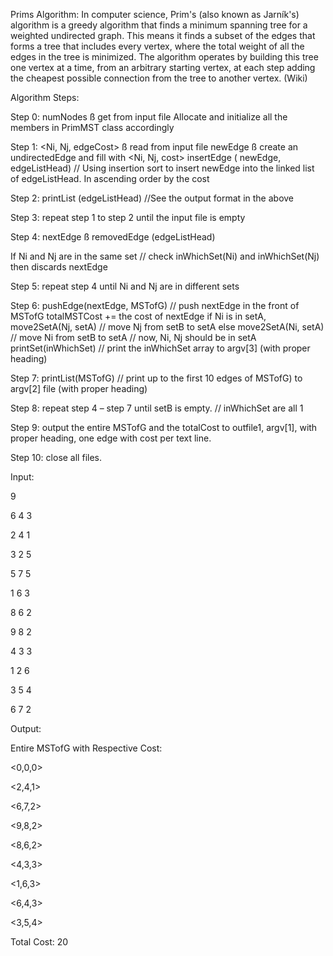 
Prims Algorithm: In computer science, Prim's (also known as Jarník's) algorithm is a greedy algorithm that finds a minimum spanning tree for a weighted undirected graph. This means it finds a subset of the edges that forms a tree that includes every vertex, where the total weight of all the edges in the tree is minimized. The algorithm operates by building this tree one vertex at a time, from an arbitrary starting vertex, at each step adding the cheapest possible connection from the tree to another vertex. (Wiki)






Algorithm Steps:

Step 0: numNodes ß get from input file
  Allocate and initialize all the members in PrimMST class accordingly
  
Step 1: <Ni, Nj, edgeCost> ß read from input file
  newEdge ß create an undirectedEdge and fill with <Ni, Nj, cost>
  insertEdge ( newEdge, edgeListHead) // Using insertion sort to insert newEdge into the linked list of
  edgeListHead. In ascending order by the cost
  
Step 2: printList (edgeListHead) //See the output format in the above

Step 3: repeat step 1 to step 2 until the input file is empty

Step 4: nextEdge ß removedEdge (edgeListHead)

  If Ni and Nj are in the same set // check inWhichSet(Ni) and inWhichSet(Nj)
  then discards nextEdge

Step 5: repeat step 4 until Ni and Nj are in different sets

Step 6: pushEdge(nextEdge, MSTofG) // push nextEdge in the front of MSTofG
  totalMSTCost += the cost of nextEdge
  if Ni is in setA,
  move2SetA(Nj, setA) // move Nj from setB to setA
  else
  move2SetA(Ni, setA) // move Ni from setB to setA
  // now, Ni, Nj should be in setA
  printSet(inWhichSet) // print the inWhichSet array to argv[3] (with proper heading)

Step 7: printList(MSTofG) // print up to the first 10 edges of MSTofG) to argv[2] file (with proper heading)

Step 8: repeat step 4 – step 7 until setB is empty. // inWhichSet are all 1

Step 9: output the entire MSTofG and the totalCost to outfile1, argv[1], with proper heading, one edge with cost
  per text line.

Step 10: close all files.

Input:

9

6 4 3

2 4 1

3 2 5

5 7 5

1 6 3

8 6 2

9 8 2

4 3 3

1 2 6

3 5 4

6 7 2


Output:

Entire MSTofG with Respective Cost:

<0,0,0>

<2,4,1>

<6,7,2>

<9,8,2>

<8,6,2>

<4,3,3>

<1,6,3>

<6,4,3>

<3,5,4>

Total Cost: 20
